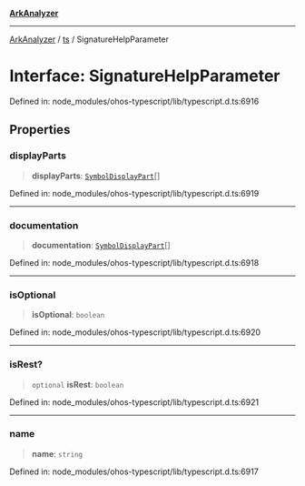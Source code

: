 [**ArkAnalyzer**](../../../../README.md)

***

[ArkAnalyzer](../../../../globals.md) / [ts](../README.md) / SignatureHelpParameter

# Interface: SignatureHelpParameter

Defined in: node\_modules/ohos-typescript/lib/typescript.d.ts:6916

## Properties

### displayParts

> **displayParts**: [`SymbolDisplayPart`](SymbolDisplayPart.md)[]

Defined in: node\_modules/ohos-typescript/lib/typescript.d.ts:6919

***

### documentation

> **documentation**: [`SymbolDisplayPart`](SymbolDisplayPart.md)[]

Defined in: node\_modules/ohos-typescript/lib/typescript.d.ts:6918

***

### isOptional

> **isOptional**: `boolean`

Defined in: node\_modules/ohos-typescript/lib/typescript.d.ts:6920

***

### isRest?

> `optional` **isRest**: `boolean`

Defined in: node\_modules/ohos-typescript/lib/typescript.d.ts:6921

***

### name

> **name**: `string`

Defined in: node\_modules/ohos-typescript/lib/typescript.d.ts:6917
